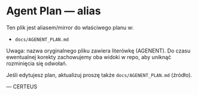 # Agent Plan — alias

Ten plik jest aliasem/mirror do właściwego planu w:

- `docs/AGENENT_PLAN.md`

Uwaga: nazwa oryginalnego pliku zawiera literówkę (AGENENT). Do czasu ewentualnej korekty zachowujemy oba widoki w repo, aby uniknąć rozminięcia się odwołań.

Jeśli edytujesz plan, aktualizuj proszę także `docs/AGENENT_PLAN.md` (źródło).

— CERTEUS

